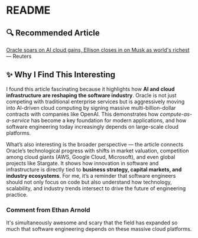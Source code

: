 # README

## 🔍 Recommended Article

[Oracle soars on AI cloud gains, Ellison closes in on Musk as world's richest](https://www.reuters.com/business/oracle-soars-ai-cloud-gains-ellison-closes-musk-worlds-richest-2025-09-10/) — Reuters

## ✨ Why I Find This Interesting

I found this article fascinating because it highlights how **AI and cloud infrastructure are reshaping the software industry**. Oracle is not just competing with traditional enterprise services but is aggressively moving into AI-driven cloud computing by signing massive multi-billion-dollar contracts with companies like OpenAI. This demonstrates how *compute-as-a-service* has become a key foundation for modern applications, and how software engineering today increasingly depends on large-scale cloud platforms.  

What’s also interesting is the broader perspective — the article connects Oracle’s technological progress with shifts in market valuation, competition among cloud giants (AWS, Google Cloud, Microsoft), and even global projects like Stargate. It shows how innovation in software and infrastructure is directly tied to **business strategy, capital markets, and industry ecosystems**. For me, it’s a reminder that software engineers should not only focus on code but also understand how technology, scalability, and industry trends intersect to drive the future of engineering practice.

### Comment from Ethan Arnold

It's simultaneously awesome and scary that the field has expanded so much that software engineering depends on these massive cloud platforms.
